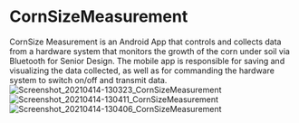 # CornSizeMeasurement
CornSize Measurement is an Android App that controls and collects data from a hardware system that monitors the growth of the corn under soil via Bluetooth for Senior Design. The mobile app is responsible for saving and visualizing the data collected, as well as for commanding the hardware system to switch on/off and transmit data.
![Screenshot_20210414-130323_CornSizeMeasurement](https://github.com/KyleHYX/CornSizeMeasurement/assets/60859865/f15eacfe-4a37-4d12-a162-89667c878989)
![Screenshot_20210414-130411_CornSizeMeasurement](https://github.com/KyleHYX/CornSizeMeasurement/assets/60859865/57523dc3-4079-4c59-8aac-24775fc68deb)
![Screenshot_20210414-130406_CornSizeMeasurement](https://github.com/KyleHYX/CornSizeMeasurement/assets/60859865/ce9a671b-6737-4962-8d55-5f8907d14375)
